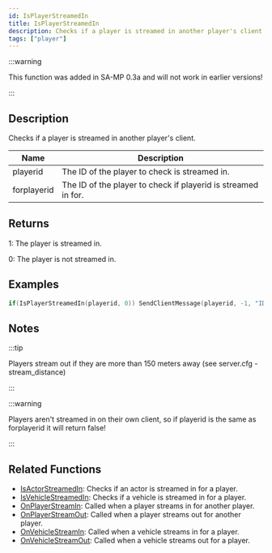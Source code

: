 ```yaml
---
id: IsPlayerStreamedIn
title: IsPlayerStreamedIn
description: Checks if a player is streamed in another player's client.
tags: ["player"]
---
```


:::warning

This function was added in SA-MP 0.3a and will not work in earlier versions!

:::

## Description

Checks if a player is streamed in another player's client.

| Name        | Description                                                   |
| ----------- | ------------------------------------------------------------- |
| playerid    | The ID of the player to check is streamed in.                 |
| forplayerid | The ID of the player to check if playerid is streamed in for. |

## Returns

1: The player is streamed in.

0: The player is not streamed in.

## Examples

```c
if(IsPlayerStreamedIn(playerid, 0)) SendClientMessage(playerid, -1, "ID 0 can see you.");
```

## Notes

:::tip

Players stream out if they are more than 150 meters away (see server.cfg - stream_distance)

:::

:::warning

Players aren't streamed in on their own client, so if playerid is the same as forplayerid it will return false!

:::

## Related Functions

- [IsActorStreamedIn](../../scripting/functions/IsActorStreamedIn.md): Checks if an actor is streamed in for a player.
- [IsVehicleStreamedIn](../../scripting/functions/IsVehicleStreamedIn.md): Checks if a vehicle is streamed in for a player.
- [OnPlayerStreamIn](../../scripting/callbacks/OnPlayerStreamIn.md): Called when a player streams in for another player.
- [OnPlayerStreamOut](../../scripting/callbacks/OnPlayerStreamOut.md): Called when a player streams out for another player.
- [OnVehicleStreamIn](../../scripting/callbacks/OnVehicleStreamIn.md): Called when a vehicle streams in for a player.
- [OnVehicleStreamOut](../../scripting/callbacks/OnVehicleStreamOut.md): Called when a vehicle streams out for a player.
